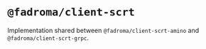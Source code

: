 # `@fadroma/client-scrt`

Implementation shared between `@fadroma/client-scrt-amino` and `@fadroma/client-scrt-grpc`.
